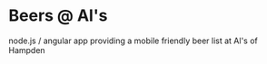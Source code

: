 Beers @ Al's
=========

node.js / angular app providing a mobile friendly beer list at Al's of Hampden
